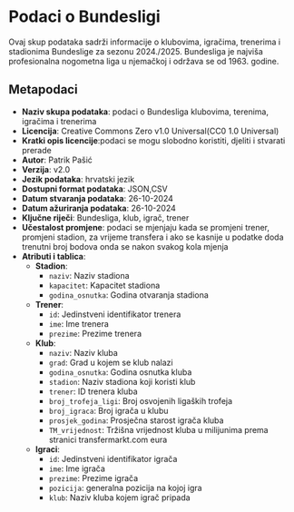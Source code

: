 # Podaci o Bundesligi
Ovaj skup podataka sadrži informacije o klubovima, igračima, trenerima i stadionima Bundeslige za sezonu 2024./2025.
Bundesliga je najviša profesionalna nogometna liga u njemačkoj i održava se od 1963. godine.
## Metapodaci
- **Naziv skupa podataka**: podaci o Bundesliga klubovima, terenima, igračima i trenerima
- **Licencija**: Creative Commons Zero v1.0 Universal(CC0 1.0 Universal)
- **Kratki opis licencije**:podaci se mogu slobodno koristiti, djeliti i stvarati prerade
- **Autor**: Patrik Pašić
- **Verzija**: v2.0
- **Jezik podataka**: hrvatski jezik
- **Dostupni format podataka**: JSON,CSV
- **Datum stvaranja podataka**: 26-10-2024
- **Datum ažuriranja podataka**: 26-10-2024
- **Ključne riječi**: Bundesliga, klub, igrač, trener
- **Učestalost promjene**: podaci se mjenjaju kada se promjeni trener, promjeni stadion, za vrijeme transfera i ako se kasnije u podatke doda trenutni broj bodova onda se nakon svakog kola mjenja
- **Atributi i tablica**:
    - **Stadion**:
        - `naziv`: Naziv stadiona
        - `kapacitet`: Kapacitet stadiona
        - `godina_osnutka`: Godina otvaranja stadiona
    - **Trener**:
        - `id`: Jedinstveni identifikator trenera
        - `ime`: Ime trenera
        - `prezime`: Prezime trenera
    - **Klub**:
        - `naziv`: Naziv kluba
        - `grad`: Grad u kojem se klub nalazi
        - `godina_osnutka`: Godina osnutka kluba
        - `stadion`: Naziv stadiona koji koristi klub
        - `trener`: ID trenera kluba
        - `broj_trofeja_ligi`: Broj osvojenih ligaških trofeja
        - `broj_igraca`: Broj igrača u klubu
        - `prosjek_godina`: Prosječna starost igrača kluba
        - `TM_vrijednost`: Tržišna vrijednost kluba u milijunima prema stranici transfermarkt.com eura
    - **Igraci**:
        - `id`: Jedinstveni identifikator igrača
        - `ime`: Ime igrača
        - `prezime`: Prezime igrača
        - `pozicija`: generalna pozicija na kojoj igra
        - `klub`: Naziv kluba kojem igrač pripada



